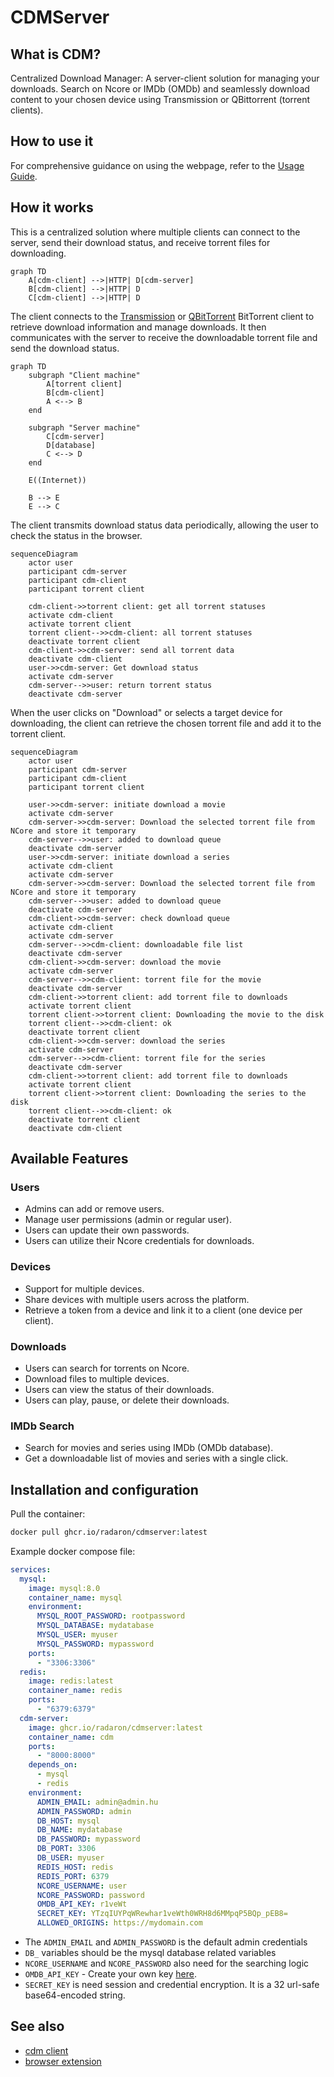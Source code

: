 # CDMServer

## What is CDM?

Centralized Download Manager: A server-client solution for managing your downloads. Search on Ncore or IMDb (OMDb) and seamlessly download content to your chosen device using Transmission or QBittorrent (torrent clients).

## How to use it
For comprehensive guidance on using the webpage, refer to the [Usage Guide](doc/USAGE.md).

## How it works

This is a centralized solution where multiple clients can connect to the server, send their download status, and receive torrent files for downloading.

```mermaid
graph TD
	A[cdm-client] -->|HTTP| D[cdm-server]
	B[cdm-client] -->|HTTP| D
	C[cdm-client] -->|HTTP| D
```

The client connects to the [Transmission](https://transmissionbt.com/) or [QBitTorrent](https://www.qbittorrent.org/) BitTorrent client to retrieve download information and manage downloads. It then communicates with the server to receive the downloadable torrent file and send the download status.

```mermaid
graph TD
	subgraph "Client machine"
		A[torrent client]
		B[cdm-client]
		A <--> B
	end

	subgraph "Server machine"
		C[cdm-server]
		D[database]
		C <--> D
	end

	E((Internet))

	B --> E
	E --> C
```

The client transmits download status data periodically, allowing the user to check the status in the browser.

```mermaid
sequenceDiagram
	actor user
	participant cdm-server
	participant cdm-client
	participant torrent client

	cdm-client->>torrent client: get all torrent statuses
	activate cdm-client
	activate torrent client
	torrent client-->>cdm-client: all torrent statuses
	deactivate torrent client
	cdm-client->>cdm-server: send all torrent data
	deactivate cdm-client
	user->>cdm-server: Get download status
	activate cdm-server
	cdm-server-->>user: return torrent status
	deactivate cdm-server
```

When the user clicks on "Download" or selects a target device for downloading, the client can retrieve the chosen torrent file and add it to the torrent client.

```mermaid
sequenceDiagram
	actor user
	participant cdm-server
	participant cdm-client
	participant torrent client

	user->>cdm-server: initiate download a movie
	activate cdm-server
	cdm-server->>cdm-server: Download the selected torrent file from NCore and store it temporary
	cdm-server-->>user: added to download queue
	deactivate cdm-server
	user->>cdm-server: initiate download a series
	activate cdm-client
	activate cdm-server
	cdm-server->>cdm-server: Download the selected torrent file from NCore and store it temporary
	cdm-server-->>user: added to download queue
	deactivate cdm-server
	cdm-client->>cdm-server: check download queue
	activate cdm-client
	activate cdm-server
	cdm-server-->>cdm-client: downloadable file list
	deactivate cdm-server
	cdm-client->>cdm-server: download the movie
	activate cdm-server
	cdm-server-->>cdm-client: torrent file for the movie
	deactivate cdm-server
	cdm-client->>torrent client: add torrent file to downloads
	activate torrent client
	torrent client->>torrent client: Downloading the movie to the disk
	torrent client-->>cdm-client: ok
	deactivate torrent client
	cdm-client->>cdm-server: download the series
	activate cdm-server
	cdm-server-->>cdm-client: torrent file for the series
	deactivate cdm-server
	cdm-client->>torrent client: add torrent file to downloads
	activate torrent client
	torrent client->>torrent client: Downloading the series to the disk
	torrent client-->>cdm-client: ok
	deactivate torrent client
	deactivate cdm-client
```

## Available Features

### Users
- Admins can add or remove users.
- Manage user permissions (admin or regular user).
- Users can update their own passwords.
- Users can utilize their Ncore credentials for downloads.

### Devices
- Support for multiple devices.
- Share devices with multiple users across the platform.
- Retrieve a token from a device and link it to a client (one device per client).

### Downloads
- Users can search for torrents on Ncore.
- Download files to multiple devices.
- Users can view the status of their downloads.
- Users can play, pause, or delete their downloads.

### IMDb Search
- Search for movies and series using IMDb (OMDb database).
- Get a downloadable list of movies and series with a single click.

## Installation and configuration
Pull the container:
``` bash
docker pull ghcr.io/radaron/cdmserver:latest
```
Example docker compose file:
``` yaml
services:
  mysql:
    image: mysql:8.0
    container_name: mysql
    environment:
      MYSQL_ROOT_PASSWORD: rootpassword
      MYSQL_DATABASE: mydatabase
      MYSQL_USER: myuser
      MYSQL_PASSWORD: mypassword
    ports:
      - "3306:3306"
  redis:
    image: redis:latest
    container_name: redis
    ports:
      - "6379:6379"
  cdm-server:
    image: ghcr.io/radaron/cdmserver:latest
    container_name: cdm
    ports:
      - "8000:8000"
    depends_on:
      - mysql
      - redis
    environment:
      ADMIN_EMAIL: admin@admin.hu
      ADMIN_PASSWORD: admin
      DB_HOST: mysql
      DB_NAME: mydatabase
      DB_PASSWORD: mypassword
      DB_PORT: 3306
      DB_USER: myuser
      REDIS_HOST: redis
      REDIS_PORT: 6379
      NCORE_USERNAME: user
      NCORE_PASSWORD: password
      OMDB_API_KEY: r1veWt
      SECRET_KEY: YTzqIUYPqWRewhar1veWth0WRH8d6MMpqP5BQp_pEB8=
      ALLOWED_ORIGINS: https://mydomain.com
```
- The `ADMIN_EMAIL` and `ADMIN_PASSWORD` is the default admin credentials
- `DB_` variables should be the mysql database related variables
- `NCORE_USERNAME` and `NCORE_PASSWORD` also need for the searching logic
- `OMDB_API_KEY` - Create your own key [here](https://www.omdbapi.com/apikey.aspx).
- `SECRET_KEY` is need session and credential encryption. It is a 32 url-safe base64-encoded string.

## See also
* [cdm client](https://github.com/radaron/CDMClient)
* [browser extension](https://github.com/radaron/CDMBrowserExtension)